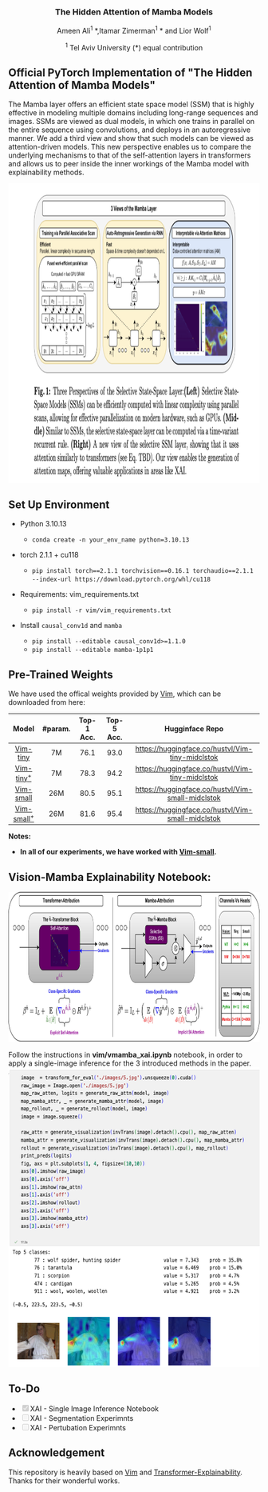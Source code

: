 <div align="center">
<h3>The Hidden Attention of Mamba Models</h3>

Ameen Ali<sup>1</sup> \*,Itamar Zimerman<sup>1</sup> \* and Lior Wolf<sup>1</sup>

<sup>1</sup>  Tel Aviv University 
(\*) equal contribution



</div>

## Official PyTorch Implementation of "The Hidden Attention of Mamba Models"

The Mamba layer offers an efficient state space model (SSM) that is highly effective in modeling multiple domains including long-range sequences and images. SSMs are viewed as dual models, in which one trains in parallel on the entire sequence using convolutions, and deploys in an autoregressive manner. We add a third view and show that such models can be viewed as attention-driven models. This new perspective enables us to compare the underlying mechanisms to that of the self-attention layers in transformers and allows us to peer inside the inner workings of the Mamba model with explainability methods. 

<div align="center">
<img src="assets/2.png" alt="Left Image" align="center"   width="1000" height="600">
</div>

## Set Up Environment

- Python 3.10.13

  - `conda create -n your_env_name python=3.10.13`

- torch 2.1.1 + cu118
  - `pip install torch==2.1.1 torchvision==0.16.1 torchaudio==2.1.1 --index-url https://download.pytorch.org/whl/cu118`

- Requirements: vim_requirements.txt
  - `pip install -r vim/vim_requirements.txt`

- Install ``causal_conv1d`` and ``mamba``
  - `pip install --editable causal_conv1d>=1.1.0`
  - `pip install --editable mamba-1p1p1`
  
  


## Pre-Trained Weights

We have used the offical weights provided by [Vim](https://github.com/hustvl/Vim), which can be downloaded from here:

| Model | #param. | Top-1 Acc. | Top-5 Acc. | Hugginface Repo |
|:------------------------------------------------------------------:|:-------------:|:----------:|:----------:|:----------:|
| [Vim-tiny](https://huggingface.co/hustvl/Vim-tiny-midclstok)    |       7M       |   76.1   | 93.0 | https://huggingface.co/hustvl/Vim-tiny-midclstok |
| [Vim-tiny<sup>+</sup>](https://huggingface.co/hustvl/Vim-tiny-midclstok)    |       7M       |   78.3   | 94.2 | https://huggingface.co/hustvl/Vim-tiny-midclstok |
| [Vim-small](https://huggingface.co/hustvl/Vim-small-midclstok)    |       26M       |   80.5   | 95.1 | https://huggingface.co/hustvl/Vim-small-midclstok |
| [Vim-small<sup>+</sup>](https://huggingface.co/hustvl/Vim-small-midclstok)    |       26M       |   81.6   | 95.4 | https://huggingface.co/hustvl/Vim-small-midclstok |

**Notes:**
- <b> In all of our experiments, we have worked with [Vim-small](https://huggingface.co/hustvl/Vim-small-midclstok).</b>

## Vision-Mamba Explainability Notebook:
<div align="center">
<img src="assets/xai_gradmethod.jpg" alt="Left Image" align="center"  width="1000" height="300">
</div>
<br>
Follow the instructions in <b>vim/vmamba_xai.ipynb</b> notebook, in order to apply a single-image inference for the 3 introduced methods in the paper.
<br>
<div align="center">
<img src="assets/notebook.png" alt="Left Image" align="center"  width="600" height="600">
</div>

## To-Do
<ul>
    <li><input type="checkbox" id="task1" checked disabled><label for="task1">XAI - Single Image Inference Notebook</label></li>
    <li><input type="checkbox" id="task2" disabled><label for="task2">XAI - Segmentation Experimnts</label></li>
    <li><input type="checkbox" id="task3" disabled><label for="task3">XAI - Pertubation Experimnts </label></li>
</ul>


## Acknowledgement
This repository is heavily based on [Vim](https://github.com/hustvl/Vim) and [Transformer-Explainability](https://github.com/hila-chefer/Transformer-Explainability). Thanks for their wonderful works.
